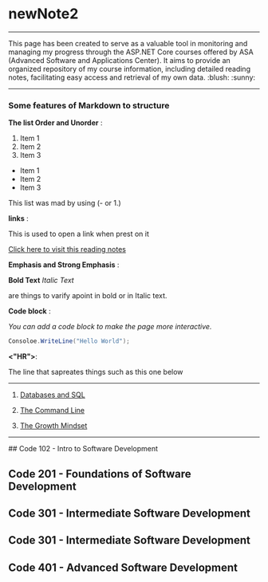 # newNote2

<hr>
This page has been created to serve as a valuable tool in monitoring and managing my progress through the ASP.NET Core courses offered by ASA (Advanced Software and Applications Center). It aims to provide an organized repository of my course information, including detailed reading notes, facilitating easy access and retrieval of my own data. :blush: :sunny:

<hr>

### Some features of Markdown to structure

**The list Order and Unorder** :

 1. Item 1
 2. Item 2
 3. Item 3
 
- Item 1
- Item 2
- Item 3


This list was mad by using (- or 1.)

**links** :

This is used to open a link when prest on it

[Click here to visit this reading notes](https://github.com/bashar_27/newNote2)



**Emphasis and Strong Emphasis** :


**Bold Text** 
*Italic Text*

are things to varify apoint in bold or in Italic text. 

**Code block** :

*You can add a code block to make the page more interactive.*
```c#
Consoloe.WriteLine("Hello World");
```

**<"HR">**:

The line that sapreates things such as this one below
<hr>

1. [Databases and SQL](databases-and-SQL.md)

2. [The Command Line](The-Command-Line.md)

3. [The Growth Mindset](The-Growth-Mindset.md)
<hr>
 ## Code 102 - Intro to Software Development

 ## Code 201 - Foundations of Software Development

 ## Code 301 - Intermediate Software Development

 ## Code 301 - Intermediate Software Development

 ## Code 401 - Advanced Software Development
